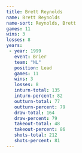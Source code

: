 ```yaml
---
title: Brett Reynolds
name: Brett Reynolds
name-sort: Reynolds, Brett
games: 11
wins: 3
losses: 8
years:
 - year: 1999
   event: Brier
   team: "NL"
   position: Lead
   games: 11
   wins: 3
   losses: 8
   inturn-total: 135
   inturn-percent: 82
   outturn-total: 77
   outturn-percent: 79
   draw-total: 164
   draw-percent: 79
   takeout-total: 48
   takeout-percent: 86
   shots-total: 212
   shots-percent: 81
---
```

